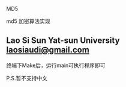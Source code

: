 MD5

md5 加密算法实现

Lao Si Sun Yat-sun University
laosiaudi@gmail.com
--------------------------------
终端下Make后，运行main可执行程序即可

P.S.暂不支持中文
